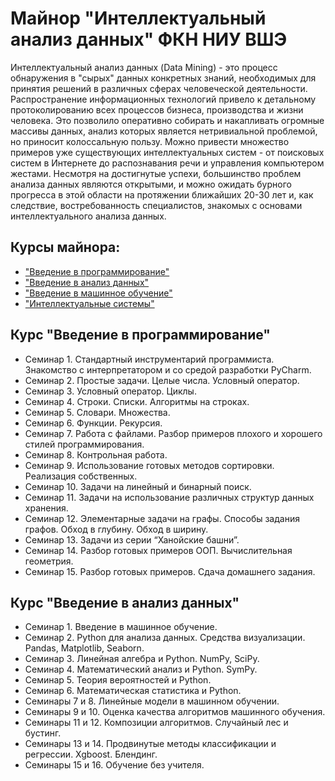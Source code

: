 # Майнор "Интеллектуальный анализ данных" ФКН НИУ ВШЭ

Интеллектуальный анализ данных (Data Mining) - это процесс обнаружения в "сырых" данных конкретных знаний, необходимых для принятия решений в различных сферах человеческой деятельности. Распространение информационных технологий привело к детальному протоколированию всех процессов бизнеса, производства и жизни человека. Это позволило оперативно собирать и накапливать огромные массивы данных, анализ которых является нетривиальной проблемой, но приносит колоссальную пользу. Можно привести множество примеров уже существующих интеллектуальных систем - от поисковых систем в Интернете до распознавания речи и управления компьютером жестами. Несмотря на  достигнутые успехи, большинство проблем анализа данных являются открытыми, и можно ожидать бурного прогресса в этой области на  протяжении ближайших 20-30 лет и, как следствие, востребованность специалистов, знакомых с основами интеллектуального анализа данных.

## Курсы майнора:
- ["Введение в программирование"](https://electives.hse.ru/minor_intel/pre/)
- ["Введение в анализ данных"](https://electives.hse.ru/minor_intel/analysis/)
- ["Введение в машинное обучение"](https://electives.hse.ru/minor_intel/machine/)
- ["Интеллектуальные системы"](https://electives.hse.ru/minor_intel/systems/)

## Курс "Введение в программирование"
- Семинар 1. Стандартный инструментарий программиста. Знакомство c интерпретатором и со средой разработки PyCharm.
- Семинар 2. Простые задачи. Целые числа. Условный оператор.
- Семинар 3. Условный оператор. Циклы.
- Семинар 4. Строки. Списки. Алгоритмы на строках.
- Семинар 5. Словари. Множества.
- Семинар 6. Функции. Рекурсия.
- Семинар 7. Работа с файлами. Разбор примеров плохого и хорошего стилей программирования.
- Семинар 8. Контрольная работа.
- Семинар 9. Использование готовых методов сортировки. Реализация собственных.
- Семинар 10. Задачи на линейный и бинарный поиск.
- Семинар 11. Задачи на использование различных структур данных хранения.
- Семинар 12. Элементарные задачи на графы. Способы задания графов. Обход в глубину. Обход в ширину.
- Семинар 13. Задачи из серии “Ханойские башни”.
- Семинар 14. Разбор готовых примеров ООП. Вычислительная геометрия.
- Семинар 15. Разбор готовых примеров. Сдача домашнего задания.

## Курс "Введение в анализ данных"
- Семинар 1. Введение в машинное обучение.
- Семинар 2. Python для анализа данных. Средства визуализации. Pandas, Matplotlib, Seaborn.
- Семинар 3. Линейная алгебра и Python. NumPy, SciPy.
- Семинар 4. Математический анализ и Python. SymPy.
- Семинар 5. Теория вероятностей и Python.
- Семинар 6. Математическая статистика и Python.
- Семинары 7 и 8. Линейные модели в машинном обучении.
- Семинары 9 и 10. Оценка качества алгоритмов машинного обучения. 
- Семинары 11 и 12. Композиции алгоритмов. Случайный лес и бустинг.
- Семинары 13 и 14. Продвинутые методы классификации и регрессии. Xgboost. Блендинг.
- Семинары 15 и 16. Обучение без учителя.
